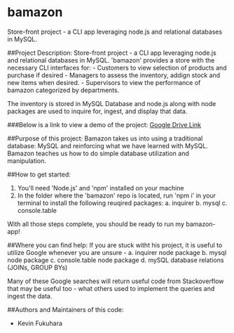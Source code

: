 # bamazon
Store-front project - a CLI app leveraging node.js and relational databases in MySQL.

##Project Description:
Store-front project - a CLI app leveraging node.js and relational databases in MySQL.
'bamazon' provides a store with the necessary CLI interfaces for:
    - Customers to view selection of products and purchase if desired
    - Managers to assess the inventory, addign stock and new items when desired.
    - Supervisors to view the performance of bamazon categorized by departments.

The inventory is stored in MySQL Database and node.js along with node packages are used to inquire for, ingest, and display that data. 

###Below is a link to view a demo of the project:
[Google Drive Link](https://drive.google.com/file/d/1c32AvMCaqbxD23GWGIktZYbXjwNu4BCA/view?usp=sharing)

##Purpose of this project: 
Bamazon takes us into using a traditional database: MySQL and reinforcing what we have learned with MySQL. Bamazon teaches us how to do simple database utilization and manipulation.

##How to get started:
1. You'll need 'Node.js' and 'npm' installed on your machine
2. In the folder where the 'bamazon' repo is located, run 'npm i' in your terminal to install the following reuqired packages:
    a. inquirer
    b. mysql
    c. console.table

With all those steps complete, you should be ready to run my bamazon-app!

##Where you can find help:
If you are stuck witht his project, it is useful to utilize Google whenever you are unsure - 
    a. inquirer node package
    b. mysql node package
    c. console.table node package
    d. mySQL database relations (JOINs, GROUP BYs)

Many of these Google searches will return useful code from Stackoverflow that may be useful too - what others used to implement the queries and ingest the data.


##Authors and Maintainers of this code: 
- Kevin Fukuhara